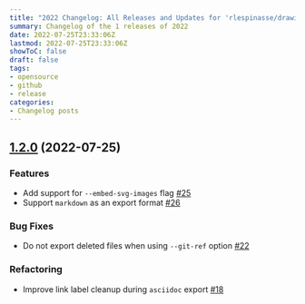 ```yaml
---
title: "2022 Changelog: All Releases and Updates for 'rlespinasse/drawio-exporter'"
summary: Changelog of the 1 releases of 2022
date: 2022-07-25T23:33:06Z
lastmod: 2022-07-25T23:33:06Z
showToC: false
draft: false
tags:
- opensource
- github
- release
categories:
- Changelog posts
---
```

## [1.2.0](https://github.com/rlespinasse/drawio-export/compare/v1.1.0...v1.2.0) (2022-07-25)

### Features

* Add support for `--embed-svg-images` flag [#25](https://github.com/rlespinasse/drawio-exporter/pull/25)
* Support `markdown` as an export format [#26](https://github.com/rlespinasse/drawio-exporter/pull/26)

### Bug Fixes

* Do not export deleted files when using `--git-ref` option [#22](https://github.com/rlespinasse/drawio-exporter/pull/22)

### Refactoring

* Improve link label cleanup during `asciidoc` export [#18](https://github.com/rlespinasse/drawio-exporter/pull/18)



